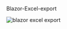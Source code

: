Blazor-Excel-export

![blazor excel export](https://user-images.githubusercontent.com/3845786/152016618-1aad643c-649a-41fb-afaa-8713023734df.png)

